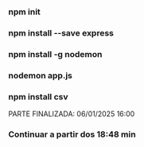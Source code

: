 <!-- PROJETO LEITURA DE ARQUIVOS CSV -->
<!--
                CRONOGRAMA DE DESENVOLVIMENTO:

06/01/2025 14:30 - Configurando o ambiente de desenvolvimento

        COMO RODAR O PROJETO:



        SEQUÊNCIA PARA CRIAR O PROJETO:

Criar o arquivo package --> 
### npm init
        
<!-- Gerenciar as requisições, rotas e URLs, entre outras funcionalidades -->
### npm install --save express  

<!-- Instalar a ferramenta NODEMON para restartar automaticamente a aplicação quando houver auterações no diretório do projeto -->
### npm install -g nodemon 

<!-- Rodar a aplicação pelo NODEMON -->
### nodemon app.js

<!-- Instalar dependência NPM para importação de arquivos CSV -->
### npm install csv

PARTE FINALIZADA: 06/01/2025 16:00

<!-- 06/01/2025 18:30 - Configurando a importação de arquivos CSV -->

### Continuar a partir dos 18:48 min

<!-- https://www.youtube.com/watch?v=-tAf3q1mKvk&ab_channel=Celke -->